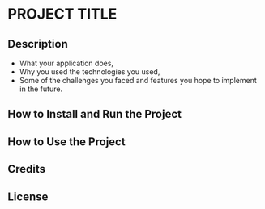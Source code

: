 # PROJECT TITLE

## Description
- What your application does,
- Why you used the technologies you used,
- Some of the challenges you faced and features you hope to implement in the future.

## How to Install and Run the Project

## How to Use the Project

## Credits

## License